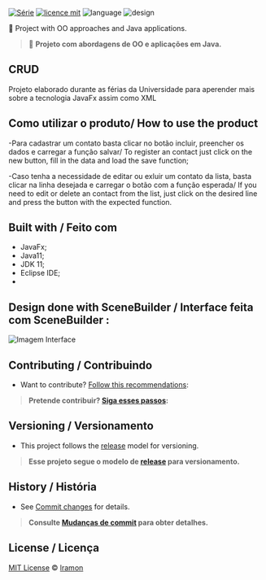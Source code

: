 [![Série](https://img.shields.io/badge/lramon2001-AgendaDeContatos-blue)](https://github.com/lramon2001/PrimeiroProjetoJava)
[![licence mit](https://img.shields.io/badge/licence-MIT-white.svg)](https://github.com/lramon2001/PrimeiroProjetoJava/blob/master/LICENSE)
![language](https://img.shields.io/badge/languaqe-JavaFX-green)
![design](https://img.shields.io/badge/view-XML-yellow)

:rocket: Project with OO approaches and Java applications. 

> :rocket: **Projeto com abordagens de OO e aplicações em Java.**
## CRUD 
Projeto elaborado durante as férias da Universidade para aperender mais sobre a tecnologia JavaFx assim como XML

## Como utilizar o produto/ How to use the product
-Para cadastrar um contato basta clicar no botão incluir, preencher os dados e carregar a função salvar/
To register an contact just click on the new button, fill in the data and load the save function;

-Caso tenha a necessidade de editar ou exluir um contato da lista, basta clicar na linha desejada e carregar o botão com a função esperada/
If you need to edit or delete an contact from the list, just click on the desired line and press the button with the expected function.

## Built with / Feito com
- JavaFx;
- Java11;
- JDK 11;
- Eclipse IDE;
- 
## Design done with SceneBuilder / Interface feita com SceneBuilder :
![Imagem Interface]()


## Contributing / Contribuindo

- Want to contribute? [Follow this recommendations](./CONTRIBUTING.md):  

> **Pretende contribuir? [Siga esses passos](./CONTRIBUTING.md):**


## Versioning / Versionamento
- This project follows the [release]() model for versioning.


> **Esse projeto segue o modelo de [release]() para versionamento.**

## History / História
- See [Commit changes]() for details.

> **Consulte [Mudanças de commit]() para obter detalhes.**

## License / Licença
[MIT License]() © [lramon](https://github.com/lramon2001)
